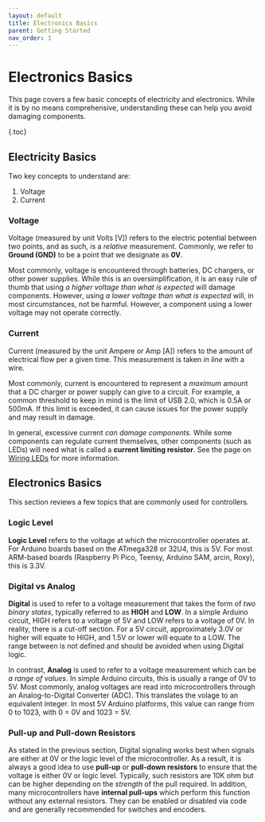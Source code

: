```yaml
---
layout: default
title: Electronics Basics
parent: Getting Started
nav_order: 3
---
```


# Electronics Basics

This page covers a few basic concepts of electricity and electronics. While it is by no means comprehensive, understanding these can help you avoid damaging components. 

{.toc}

## Electricity Basics

Two key concepts to understand are:
1. Voltage
2. Current

### Voltage

Voltage (measured by unit Volts [V]) refers to the electric potential between two points, and as such, is a *relative* measurement. Commonly, we refer to **Ground (GND)** to be a point that we designate as **0V**.

Most commonly, voltage is encountered through batteries, DC chargers, or other power supplies. While this is an oversimplification, it is an easy rule of thumb that using *a higher voltage than what is expected* will damage components. However, using *a lower voltage than what is expected* will, in most circumstances, not be harmful. However, a component using a lower voltage may not operate correctly. 

### Current

Current (measured by the unit Ampere or Amp [A]) refers to the amount of electrical flow per a given time. This measurement is taken *in line* with a wire.

Most commonly, current is encountered to represent a *maximum* amount that a DC charger or power supply can give to a circuit. For example, a common threshold to keep in mind is the limit of USB 2.0, which is 0.5A or 500mA. If this limit is exceeded, it can cause issues for the power supply and may result in damage.

In general, excessive current *can damage components*. While some components can regulate current themselves, other components (such as LEDs) will need what is called a **current limiting resistor**. See the page on [Wiring LEDs](./wiring-leds.md) for more information. 

## Electronics Basics

This section reviews a few topics that are commonly used for controllers. 

### Logic Level

**Logic Level** refers to the voltage at which the microcontroller operates at. For Arduino boards based on the ATmega328 or 32U4, this is 5V. For most ARM-based boards (Raspberry Pi Pico, Teensy, Arduino SAM, arcin, Roxy), this is 3.3V. 

### Digital vs Analog

**Digital** is used to refer to a voltage measurement that takes the form of *two binary states*, typically referred to as **HIGH** and **LOW**. In a simple Arduino circuit, HIGH refers to a voltage of 5V and LOW refers to a voltage of 0V. In reality, there is a cut-off section. For a 5V circuit, approximately 3.0V or higher will equate to HIGH, and 1.5V or lower will equate to a LOW. The range between is not defined and should be avoided when using Digital logic.

In contrast, **Analog** is used to refer to a voltage measurement which can be *a range of values*. In simple Arduino circuits, this is usually a range of 0V to 5V. Most commonly, analog voltages are read into microcontrollers through an Analog-to-Digital Converter (ADC). This translates the volage to an equivalent integer. In most 5V Arduino platforms, this value can range from 0 to 1023, with 0 = 0V and 1023 = 5V. 

### Pull-up and Pull-down Resistors

As stated in the previous section, Digital signaling works best when signals are either at 0V or the logic level of the microcontroller. As a result, it is always a good idea to use **pull-up** or **pull-down resistors** to ensure that the voltage is either 0V or logic level. Typically, such resistors are 10K ohm but can be higher depending on the *strength* of the pull required. In addition, many microcontrollers have **internal pull-ups** which perform this function without any external resistors. They can be enabled or disabled via code and are generally recommended for switches and encoders. 